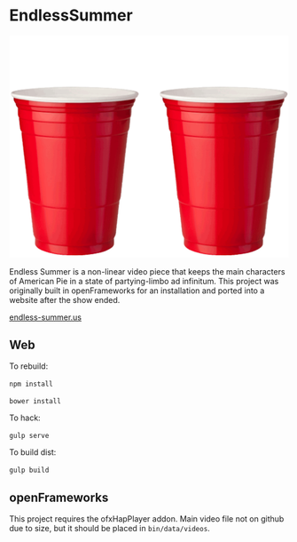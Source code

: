 # EndlessSummer

![Dancing Cups](https://github.com/organnoise/EndlessSummer/blob/master/web/app/images/cup.gif "Cup")

Endless Summer is a non-linear video piece that keeps the main characters of American Pie in a state of partying-limbo ad infinitum. This project was originally built in openFrameworks for an installation and ported into a website after the show ended.

[endless-summer.us](http://endless-summer.us)


## Web

To rebuild:

```npm install```

```bower install```

To hack:

```gulp serve```

To build dist:

```gulp build```

## openFrameworks

This project requires the ofxHapPlayer addon. Main video file not on github due to size, but it should be placed in ```bin/data/videos```. 

